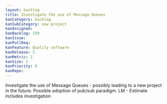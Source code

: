 ```yaml
---
layout: backlog
title: Investigate the use of Message Queues
kanCategory: backlog
kanSubCategory: new project
kanAssigned:
kanBacklog: 159
kanIssue:
kanPullReq:
kanFeature: Quality software
kanRelease: 5
kanMetric: 2
kanSize: 2
kanPriority: 9
kanRepo: 
---
```

Investigate the use of Message Queues - possibly leading to a new project in the future. Possible adoption of pub/sub paradigm. LM - Estimate includes investigation
